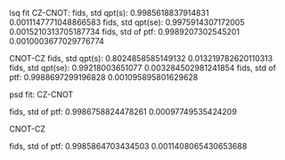 lsq fit
CZ-CNOT:
fids, std qpt(s):  0.9985618837914831 0.0011147771048866583
fids, std qpt(se):  0.9975914307172005 0.0015210313705187734
fids, std of ptf:  0.9989207302545201 0.0010003677029776774

CNOT-CZ
fids, std qpt(s):  0.8024858585149132 0.013219782620110313
fids, std qpt(se):  0.99218003651077 0.003284502981241854
fids, std of ptf:  0.9988697299196828 0.001095895801629628

psd fit:
CZ-CNOT
<!-- fids, std qpt(s):  0.9985618837914831 0.0011147771048866583
fids, std qpt(se):  0.9975914307172005 0.0015210313705187734 -->
fids, std of ptf:  0.9986758824478261 0.00097749535424209

CNOT-CZ
<!-- fids, std qpt(s):  0.8024858585149132 0.013219782620110313
fids, std qpt(se):  0.99218003651077 0.003284502981241854 -->
fids, std of ptf:  0.9985864703434503 0.0011408065430653688